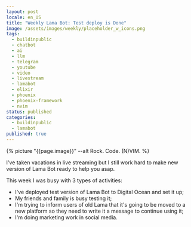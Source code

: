 ```yaml
---
layout: post
locale: en_US
title: "Weekly Lama Bot: Test deploy is Done"
image: /assets/images/weekly/placeholder_w_icons.png
tags:
  - buildinpublic
  - chatbot
  - ai
  - llm
  - telegram
  - youtube
  - video
  - livestream
  - lamabot
  - elixir
  - phoenix
  - phoenix-framework
  - nvim
status: published
categories:
  - buildinpublic
  - lamabot
published: true
---
```


{% picture "{{page.image}}" --alt Rock. Code. (N)VIM. %}

I've taken vacations in live streaming but I still work hard to make new version of Lama Bot ready to help you asap. 

This week I was busy with 3 types of activities:
- I've deployed test version of Lama Bot to Digital Ocean and set it up;
- My friends and family is busy testing it;
- I'm trying to inform users of old Lama that it's going to be moved to a new platform so they need to write it a message to continue using it;
- I'm doing marketing work in social media.